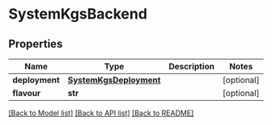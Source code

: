 # SystemKgsBackend

## Properties
Name | Type | Description | Notes
------------ | ------------- | ------------- | -------------
**deployment** | [**SystemKgsDeployment**](SystemKgsDeployment.md) |  | [optional] 
**flavour** | **str** |  | [optional] 

[[Back to Model list]](../README.md#documentation-for-models) [[Back to API list]](../README.md#documentation-for-api-endpoints) [[Back to README]](../README.md)


